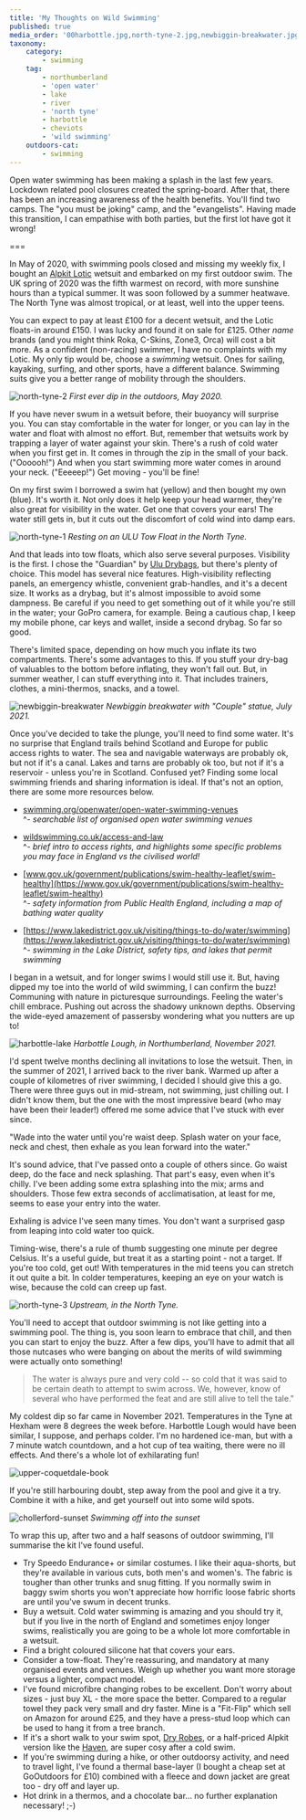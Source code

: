 ```yaml
---
title: 'My Thoughts on Wild Swimming'
published: true
media_order: '00harbottle.jpg,north-tyne-2.jpg,newbiggin-breakwater.jpg,north-tyne-1.jpg,harbottle-lake.jpg,north-tyne-3.jpg,upper-coquetdale-book.jpg,chollerford-sunset.jpg'
taxonomy:
    category:
        - swimming
    tag:
        - northumberland
        - 'open water'
        - lake
        - river
        - 'north tyne'
        - harbottle
        - cheviots
        - 'wild swimming'
    outdoors-cat:
        - swimming
---
```


Open water swimming has been making a splash in the last few years. Lockdown related pool closures created the spring-board. After that, there has been an increasing awareness of the health benefits. You'll find two camps. The "you must be joking" camp, and the "evangelists". Having made this transition, I can empathise with both parties, but the first lot have got it wrong!

===

In May of 2020, with swimming pools closed and missing my weekly fix, I bought an [Alpkit Lotic](https://alpkit.com/products/lotic-mens) wetsuit and embarked on my first outdoor swim. The UK spring of 2020 was the fifth warmest on record, with more sunshine hours than a typical summer. It was soon followed by a summer heatwave. The North Tyne was almost tropical, or at least, well into the upper teens.

You can expect to pay at least £100 for a decent wetsuit, and the Lotic floats-in around £150. I was lucky and found it on sale for £125. Other *name* brands (and you might think Roka, C-Skins, Zone3, Orca) will cost a bit more. As a confident (non-racing) swimmer, I have no complaints with my Lotic. My only tip would be, choose a *swimming* wetsuit. Ones for sailing, kayaking, surfing, and other sports, have a different balance. Swimming suits give you a better range of mobility through the shoulders.

![north-tyne-2](north-tyne-2.jpg "north-tyne-2")
*First ever dip in the outdoors, May 2020.*

If you have never swum in a wetsuit before, their buoyancy will surprise you. You can stay comfortable in the water for longer, or you can lay in the water and float with almost no effort. But, remember that wetsuits work by trapping a layer of water against your skin. There's a rush of cold water when you first get in. It comes in through the zip in the small of your back. ("Oooooh!") And when you start swimming more water comes in around your neck. ("Eeeeep!") Get moving - you'll be fine!

On my first swim I borrowed a swim hat (yellow) and then bought my own (blue). It's worth it. Not only does it help keep your head warmer, they're also great for visibility in the water. Get one that covers your ears! The water still gets in, but it cuts out the discomfort of cold wind into damp ears.

![north-tyne-1](north-tyne-1.jpg "north-tyne-1")
*Resting on an ULU Tow Float in the North Tyne.*

And that leads into tow floats, which also serve several purposes. Visibility is the first. I chose the "Guardian" by [Ulu Drybags](https://uludrybags.com/), but there's plenty of choice. This model has several nice features. High-visibility reflecting panels, an emergency whistle, convenient grab-handles, and it's a decent size. It works as a drybag, but it's almost impossible to avoid some dampness. Be careful if you need to get something out of it while you're still in the water; your GoPro camera, for example. Being a cautious chap, I keep my mobile phone, car keys and wallet, inside a second drybag. So far so good.

There's limited space, depending on how much you inflate its two compartments. There's some advantages to this. If you stuff your dry-bag of valuables to the bottom before inflating, they won't fall out. But, in summer weather, I can stuff everything into it. That includes trainers, clothes, a mini-thermos, snacks, and a towel.

![newbiggin-breakwater](newbiggin-breakwater.jpg "newbiggin-breakwater")
*Newbiggin breakwater with "Couple" statue, July 2021.*

Once you've decided to take the plunge, you'll need to find some water. It's no surprise that England trails behind Scotland and Europe for public access rights to water. The sea and navigable waterways are probably ok, but not if it's a canal. Lakes and tarns are probably ok too, but not if it's a reservoir - unless you're in Scotland. Confused yet? Finding some local swimming friends and sharing information is ideal. If that's not an option, there are some more resources below.

* [swimming.org/openwater/open-water-swimming-venues](https://www.swimming.org/openwater/open-water-swimming-venues/)  
^- *searchable list of organised open water swimming venues*

* [wildswimming.co.uk/access-and-law](https://www.wildswimming.co.uk/access-and-law/)  
^- *brief intro to access rights, and highlights some specific problems you may face in England vs the civilised world!*

* [www.gov.uk/government/publications/swim-healthy-leaflet/swim-healthy](https://www.gov.uk/government/publications/swim-healthy-leaflet/swim-healthy)  
^- *safety information from Public Health England, including a map of bathing water quality*

* [https://www.lakedistrict.gov.uk/visiting/things-to-do/water/swimming](https://www.lakedistrict.gov.uk/visiting/things-to-do/water/swimming)  
^- *swimming in the Lake District, safety tips, and lakes that permit swimming*

I began in a wetsuit, and for longer swims I would still use it. But, having dipped my toe into the world of wild swimming, I can confirm the buzz! Communing with nature in picturesque surroundings. Feeling the water's chill embrace. Pushing out across the shadowy unknown depths. Observing the wide-eyed amazement of passersby wondering what you nutters are up to!

![harbottle-lake](harbottle-lake.jpg "harbottle-lake")
*Harbottle Lough, in Northumberland, November 2021.*

I'd spent twelve months declining all invitations to lose the wetsuit. Then, in the summer of 2021, I arrived back to the river bank. Warmed up after a couple of kilometres of river swimming, I decided I should give this a go. There were three guys out in mid-stream, not swimming, just chilling out. I didn't know them, but the one with the most impressive beard (who may have been their leader!) offered me some advice that I've stuck with ever since.

"Wade into the water until you're waist deep. Splash water on your face, neck and chest, then exhale as you lean forward into the water."

It's sound advice, that I've passed onto a couple of others since. Go waist deep, do the face and neck splashing. That part's easy, even when it's chilly. I've been adding some extra splashing into the mix; arms and shoulders. Those few extra seconds of acclimatisation, at least for me, seems to ease your entry into the water.

Exhaling is advice I've seen many times. You don't want a surprised gasp from leaping into cold water too quick.

Timing-wise, there's a rule of thumb suggesting one minute per degree Celsius. It's a useful guide, but treat it as a starting point - not a target. If you're too cold, get out! With temperatures in the mid teens you can stretch it out quite a bit. In colder temperatures, keeping an eye on your watch is wise, because the cold can creep up fast.

![north-tyne-3](north-tyne-3.jpg "north-tyne-3")
*Upstream, in the North Tyne.*

You'll need to accept that outdoor swimming is not like getting into a swimming pool. The thing is, you soon learn to embrace that chill, and then you can start to enjoy the buzz. After a few dips, you'll have to admit that all those nutcases who were banging on about the merits of wild swimming were actually onto something!

> The water is always pure and very cold -- so cold that it was said to be certain death to attempt to swim across. We, however, know of several who have performed the feat and are still alive to tell the tale."

My coldest dip so far came in November 2021. Temperatures in the Tyne at Hexham were 8 degrees the week before. Harbottle Lough would have been similar, I suppose, and perhaps colder. I'm no hardened ice-man, but with a 7 minute watch countdown, and a hot cup of tea waiting, there were no ill effects. And there's a whole lot of exhilarating fun!

![upper-coquetdale-book](upper-coquetdale-book.jpg "upper-coquetdale-book")

If you're still harbouring doubt, step away from the pool and give it a try. Combine it with a hike, and get yourself out into some wild spots.

![chollerford-sunset](chollerford-sunset.jpg "chollerford-sunset")
*Swimming off into the sunset*

To wrap this up, after two and a half seasons of outdoor swimming, I'll summarise the kit I've found useful.

* Try Speedo Endurance+ or similar costumes. I like their aqua-shorts, but they're available in various cuts, both men's and women's. The fabric is tougher than other trunks and snug fitting. If you normally swim in baggy swim shorts you won't appreciate how horrific loose fabric shorts are until you've swum in decent trunks.
* Buy a wetsuit. Cold water swimming is amazing and you should try it, but if you live in the north of England and sometimes enjoy longer swims, realistically you are going to be a whole lot more comfortable in a wetsuit.
* Find a bright coloured silicone hat that covers your ears.
* Consider a tow-float. They're reassuring, and mandatory at many organised events and venues. Weigh up whether you want more storage versus a lighter, compact model.
* I've found microfibre changing robes to be excellent. Don't worry about sizes - just buy XL - the more space the better. Compared to a regular towel they pack very small and dry faster. Mine is a "Fit-Flip" which sell on Amazon for around £25, and they have a press-stud loop which can be used to hang it from a tree branch.
* If it's a short walk to your swim spot, [Dry Robes](https://dryrobe.com/), or a half-priced Alpkit version like the [Haven](https://alpkit.com/products/haven-changing-robe), are super cosy after a cold swim.
* If you're swimming during a hike, or other outdoorsy activity, and need to travel light, I've found a thermal base-layer (I bought a cheap set at GoOutdoors for £10) combined with a fleece and down jacket are great too - dry off and layer up.
* Hot drink in a thermos, and a chocolate bar... no further explanation necessary! ;-)